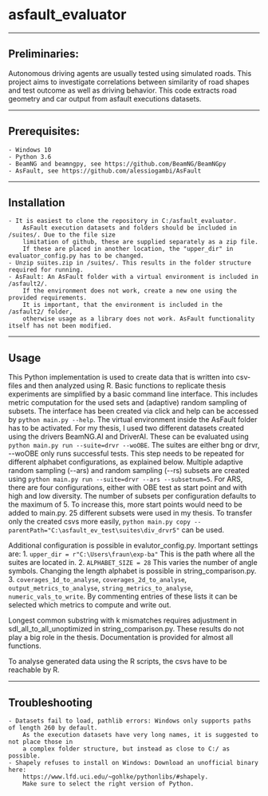 # asfault_evaluator

-------------- 
Preliminaries:
-------------- 
Autonomous driving agents are usually tested using simulated roads. 
This project aims to investigate correlations between similarity of road shapes and test outcome as well as driving behavior.
This code extracts road geometry and car output from asfault executions datasets. 
   
-------------- 
Prerequisites:
--------------
    - Windows 10
    - Python 3.6
    - BeamNG and beamngpy, see https://github.com/BeamNG/BeamNGpy
    - AsFault, see https://github.com/alessiogambi/AsFault
    
------------
Installation
------------
    - It is easiest to clone the repository in C:/asfault_evaluator. 
        AsFault execution datasets and folders should be included in /suites/. Due to the file size
        limitation of github, these are supplied separately as a zip file.
        If these are placed in another location, the "upper_dir" in evaluator_config.py has to be changed.
    - Unzip suites.zip in /suites/. This results in the folder structure required for running.
    - AsFault: An AsFault folder with a virtual environment is included in /asfault2/. 
        If the environment does not work, create a new one using the provided requirements. 
        It is important, that the environment is included in the /asfault2/ folder, 
        otherwise usage as a library does not work. AsFault functionality itself has not been modified.
    
-----
Usage
-----
This Python implementation is used to create data that is written into csv-files and then analyzed using R.
Basic functions to replicate thesis experiments are simplified by a basic command line interface. This includes metric computation for the used sets and (adaptive) random sampling of subsets.
The interface has been created via click and help can be accessed by `python main.py --help`. The virtual environment inside the AsFault folder has to be activated.
For my thesis, I used two different datasets created using the drivers BeamNG.AI and DriverAI. These can be evaluated using `python main.py run --suite=drvr --woOBE`. The suites are either bng or drvr, --woOBE only runs successful tests. This step needs to be repeated for different alphabet configurations, as explained below.
Multiple adaptive random sampling (--ars) and random sampling (--rs) subsets are created using `python main.py run --suite=drvr --ars --subsetnum=5`. For ARS, there are four configurations, either with OBE test as start point and with high and low diversity. The number of subsets per configuration defaults to the maximum of 5. To increase this, more start points would need to be added to main.py.
25 different subsets were used in my thesis. To transfer only the created csvs more easily, `python main.py copy --parentPath="C:\asfault_ev_test\suites\div_drvr5"` can be used. 

Additional configuration is possible in evalutor_config.py. Important settings are:
    1. `upper_dir = r"C:\Users\fraun\exp-ba"` This is the path where all the suites are located in.
    2. `ALPHABET_SIZE = 28` This varies the number of angle symbols. Changing the length alphabet is possible in string_comparison.py.
    3. `coverages_1d_to_analyse`, `coverages_2d_to_analyse`, `output_metrics_to_analyse`, `string_metrics_to_analyse`, `numeric_vals_to_write`. By commenting entries of these lists it can be selected which metrics to compute and write out.
    
Longest common substring with k mismatches requires adjustment in sdl_all_to_all_unoptimized in string_comparison.py. These results do not play a big role in the thesis.
Documentation is provided for almost all functions.

To analyse generated data using the R scripts, the csvs have to be reachable by R.

---------------
Troubleshooting
---------------
    - Datasets fail to load, pathlib errors: Windows only supports paths of length 260 by default. 
        As the execution datasets have very long names, it is suggested to not place those in 
        a complex folder structure, but instead as close to C:/ as possible.
    - Shapely refuses to install on Windows: Download an unofficial binary here: 
        https://www.lfd.uci.edu/~gohlke/pythonlibs/#shapely. 
        Make sure to select the right version of Python.

